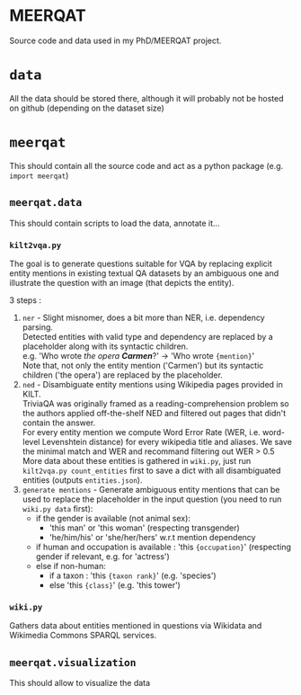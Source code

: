 # MEERQAT
Source code and data used in my PhD/MEERQAT project.

# `data`

All the data should be stored there, although it will probably not be hosted on github (depending on the dataset size)

# `meerqat`
This should contain all the source code and act as a python package (e.g. `import meerqat`)

## `meerqat.data`

This should contain scripts to load the data, annotate it...

### `kilt2vqa.py`

The goal is to generate questions suitable for VQA by replacing explicit entity mentions in existing textual QA datasets
 by an ambiguous one and illustrate the question with an image (that depicts the entity).

3 steps :
1. `ner` - Slight misnomer, does a bit more than NER, i.e. dependency parsing.  
    Detected entities with valid type and dependency are replaced by a placeholder along with its syntactic children.  
    e.g. 'Who wrote *the opera **Carmen***?' &rarr; 'Who wrote `{mention}`'  
    Note that, not only the entity mention ('Carmen') but its syntactic children ('the opera')
    are replaced by the placeholder.
2. `ned` - Disambiguate entity mentions using Wikipedia pages provided in KILT.  
    TriviaQA was originally framed as a reading-comprehension problem so the authors applied off-the-shelf NED and filtered
    out pages that didn't contain the answer.  
    For every entity mention we compute Word Error Rate (WER, i.e. word-level Levenshtein distance) for every wikipedia title
    and aliases. We save the minimal match and WER and recommand filtering out WER > 0.5  
    More data about these entities is gathered in `wiki.py`, 
    just run `kilt2vqa.py count_entities` first to save a dict with all disambiguated entities (outputs `entities.json`).
3. `generate mentions` - Generate ambiguous entity mentions that can be used to replace the placeholder in the input question 
    (you need to run `wiki.py data` first):  
    - if the gender is available (not animal sex):
        - 'this man' or 'this woman' (respecting transgender)
        - 'he/him/his' or 'she/her/hers' w.r.t mention dependency              
    - if human and occupation is available : 'this `{occupation}`' (respecting gender if relevant, e.g. for 'actress')
    - else if non-human:
        - if a taxon : 'this `{taxon rank}`' (e.g. 'species') 
        - else 'this `{class}`' (e.g. 'this tower')        

### `wiki.py`

Gathers data about entities mentioned in questions via Wikidata and Wikimedia Commons SPARQL services.

## `meerqat.visualization`

This should allow to visualize the data
